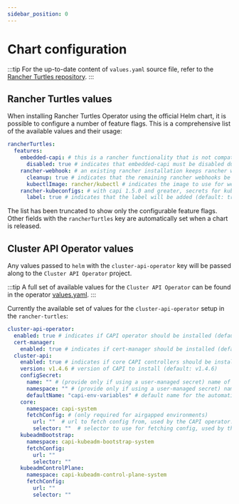 ```yaml
---
sidebar_position: 0
---
```


# Chart configuration

:::tip
For the up-to-date content of `values.yaml` source file, refer to the [Rancher Turtles repository](https://github.com/rancher-sandbox/rancher-turtles).
:::

## Rancher Turtles values

When installing Rancher Turtles Operator using the official Helm chart, it is possible to configure a number of feature flags. This is a comprehensive list of the available values and their usage:

```yaml
rancherTurtles:
  features:
    embedded-capi: # this is a rancher functionality that is not compatible with rancher-turtles
      disabled: true # indicates that embedded-capi must be disabled during installation (default: true)
    rancher-webhook: # an existing rancher installation keeps rancher webhooks after disabling embedded-capi      
      cleanup: true # indicates that the remaining rancher webhooks be removed (default: true)
      kubectlImage: rancher/kubectl # indicates the image to use for webhook cleanup (default: rancher/kubectl)
    rancher-kubeconfigs: # with capi 1.5.0 and greater, secrets for kubeconfigs must contain a specific label. See https://github.com/kubernetes-sigs/cluster-api/blob/main/docs/book/src/developer/providers/migrations/v1.4-to-v1.5.md#other
      label: true # indicates that the label will be added (default: true)
```

The list has been truncated to show only the configurable feature flags. Other fields with the `rancherTurtles` key are automatically set when a chart is released.

## Cluster API Operator values

Any values passed to `helm` with the `cluster-api-operator` key will be passed along to the `Cluster API Operator` project.

:::tip
A full set of available values for the `Cluster API Operator` can be found in the operator [values.yaml](https://github.com/kubernetes-sigs/cluster-api-operator/blob/main/hack/charts/cluster-api-operator/values.yaml).
:::

Currently the available set of values for the `cluster-api-operator` setup in the `rancher-turtles`:

```yaml
cluster-api-operator:
  enabled: true # indicates if CAPI operator should be installed (default: true)
  cert-manager:
    enabled: true # indicates if cert-manager should be installed (default: true)
  cluster-api:
    enabled: true # indicates if core CAPI controllers should be installed (default: true)
    version: v1.4.6 # version of CAPI to install (default: v1.4.6)
    configSecret:
      name: "" # (provide only if using a user-managed secret) name of the config secret to use for core CAPI controllers, used by the CAPI operator. See https://github.com/kubernetes-sigs/cluster-api-operator/tree/main/docs#installing-azure-infrastructure-provider docs for more details.
      namespace: "" # (provide only if using a user-managed secret) namespace of the config secret to use for core CAPI controllers, used by the CAPI operator.
      defaultName: "capi-env-variables" # default name for the automatically created secret.
    core:
      namespace: capi-system
      fetchConfig: # (only required for airgapped environments)
        url: ""  # url to fetch config from, used by the CAPI operator. See https://github.com/kubernetes-sigs/cluster-api-operator/tree/main/docs#provider-spec docs for more details.
        selector: ""  # selector to use for fetching config, used by the CAPI operator.
    kubeadmBootstrap:
      namespace: capi-kubeadm-bootstrap-system
      fetchConfig:
        url: ""
        selector: ""
    kubeadmControlPlane:
      namespace: capi-kubeadm-control-plane-system
      fetchConfig:
        url: ""
        selector: ""
```
